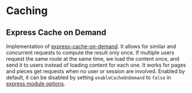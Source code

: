 # Caching

## Express Cache on Demand

Implementation of [express-cache-on-demand](https://www.npmjs.com/package/express-cache-on-demand). It allows for similar and concurrent requests to compute the result only once. If multiple users request the same route at the same time, we load the content once, and send it to users instead of loading content for each one. It works for pages and pieces get requests when no user or session are involved.
Enabled by default, it can be disabled by setting `enableCacheOnDemand` to `false` in [express module options](/reference/modules/express.html#options).